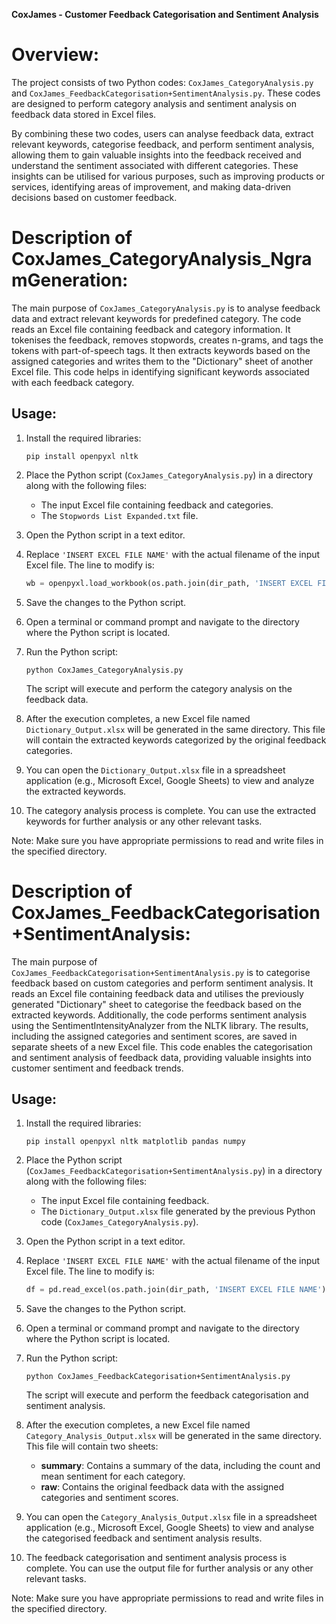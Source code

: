 **CoxJames - Customer Feedback Categorisation and Sentiment Analysis**

# Overview: 
The project consists of two Python codes: `CoxJames_CategoryAnalysis.py` and `CoxJames_FeedbackCategorisation+SentimentAnalysis.py`. These codes are designed to perform category analysis and sentiment analysis on feedback data stored in Excel files.

By combining these two codes, users can analyse feedback data, extract relevant keywords, categorise feedback, and perform sentiment analysis, allowing them to gain valuable insights into the feedback received and understand the sentiment associated with different categories. These insights can be utilised for various purposes, such as improving products or services, identifying areas of improvement, and making data-driven decisions based on customer feedback.

# Description of CoxJames_CategoryAnalysis_NgramGeneration:
The main purpose of `CoxJames_CategoryAnalysis.py` is to analyse feedback data and extract relevant keywords for predefined category. The code reads an Excel file containing feedback and category information. It tokenises the feedback, removes stopwords, creates n-grams, and tags the tokens with part-of-speech tags. It then extracts keywords based on the assigned categories and writes them to the "Dictionary" sheet of another Excel file. This code helps in identifying significant keywords associated with each feedback category.

## Usage:
1. Install the required libraries:
   ```shell
   pip install openpyxl nltk
   ```

2. Place the Python script (`CoxJames_CategoryAnalysis.py`) in a directory along with the following files:

   - The input Excel file containing feedback and categories.
   - The `Stopwords List Expanded.txt` file.

3. Open the Python script in a text editor.

4. Replace `'INSERT EXCEL FILE NAME'` with the actual filename of the input Excel file. The line to modify is:

   ```python
   wb = openpyxl.load_workbook(os.path.join(dir_path, 'INSERT EXCEL FILE NAME'))
   ```

5. Save the changes to the Python script.

6. Open a terminal or command prompt and navigate to the directory where the Python script is located.

7. Run the Python script:

   ```shell
   python CoxJames_CategoryAnalysis.py
   ```

   The script will execute and perform the category analysis on the feedback data.

8. After the execution completes, a new Excel file named `Dictionary_Output.xlsx` will be generated in the same directory. This file will contain the extracted keywords categorized by the original feedback categories.

9. You can open the `Dictionary_Output.xlsx` file in a spreadsheet application (e.g., Microsoft Excel, Google Sheets) to view and analyze the extracted keywords.

10. The category analysis process is complete. You can use the extracted keywords for further analysis or any other relevant tasks.

Note: Make sure you have appropriate permissions to read and write files in the specified directory.


# Description of CoxJames_FeedbackCategorisation+SentimentAnalysis:
The main purpose of `CoxJames_FeedbackCategorisation+SentimentAnalysis.py` is to categorise feedback based on custom categories and perform sentiment analysis. It reads an Excel file containing feedback data and utilises the previously generated "Dictionary" sheet to categorise the feedback based on the extracted keywords. Additionally, the code performs sentiment analysis using the SentimentIntensityAnalyzer from the NLTK library. The results, including the assigned categories and sentiment scores, are saved in separate sheets of a new Excel file. This code enables the categorisation and sentiment analysis of feedback data, providing valuable insights into customer sentiment and feedback trends.

## Usage:
1. Install the required libraries:

   ```shell
   pip install openpyxl nltk matplotlib pandas numpy
   ```

2. Place the Python script (`CoxJames_FeedbackCategorisation+SentimentAnalysis.py`) in a directory along with the following files:

   - The input Excel file containing feedback.
   - The `Dictionary_Output.xlsx` file generated by the previous Python code (`CoxJames_CategoryAnalysis.py`).

3. Open the Python script in a text editor.

4. Replace `'INSERT EXCEL FILE NAME'` with the actual filename of the input Excel file. The line to modify is:

   ```python
   df = pd.read_excel(os.path.join(dir_path, 'INSERT EXCEL FILE NAME'), sheet_name='Raw')
   ```

5. Save the changes to the Python script.

6. Open a terminal or command prompt and navigate to the directory where the Python script is located.

7. Run the Python script:

   ```shell
   python CoxJames_FeedbackCategorisation+SentimentAnalysis.py
   ```

   The script will execute and perform the feedback categorisation and sentiment analysis.

8. After the execution completes, a new Excel file named `Category_Analysis_Output.xlsx` will be generated in the same directory. This file will contain two sheets:
   - **summary**: Contains a summary of the data, including the count and mean sentiment for each category.
   - **raw**: Contains the original feedback data with the assigned categories and sentiment scores.

9. You can open the `Category_Analysis_Output.xlsx` file in a spreadsheet application (e.g., Microsoft Excel, Google Sheets) to view and analyse the categorised feedback and sentiment analysis results.

10. The feedback categorisation and sentiment analysis process is complete. You can use the output file for further analysis or any other relevant tasks.

Note: Make sure you have appropriate permissions to read and write files in the specified directory.






